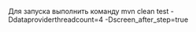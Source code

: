 Для запуска выполнить команду 
mvn clean test  -Ddataproviderthreadcount=4  -Dscreen_after_step=true

